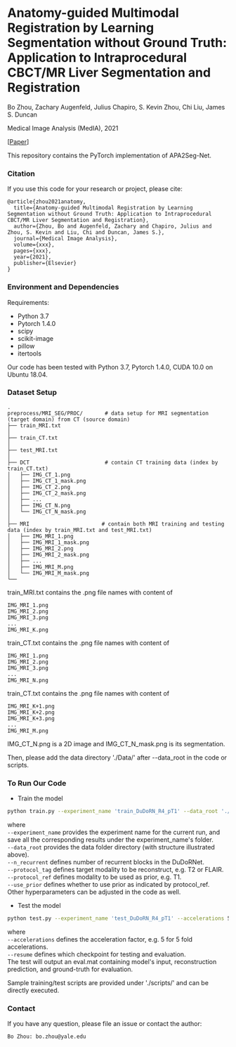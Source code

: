 # Anatomy-guided Multimodal Registration by Learning Segmentation without Ground Truth: Application to Intraprocedural CBCT/MR Liver Segmentation and Registration

Bo Zhou, Zachary Augenfeld, Julius Chapiro, S. Kevin Zhou, Chi Liu, James S. Duncan

Medical Image Analysis (MedIA), 2021

[[Paper](http://openaccess.thecvf.com/content_CVPR_2020/papers/Zhou_DuDoRNet_Learning_a_Dual-Domain_Recurrent_Network_for_Fast_MRI_Reconstruction_CVPR_2020_paper.pdf)]

This repository contains the PyTorch implementation of APA2Seg-Net.

### Citation
If you use this code for your research or project, please cite:

    @article{zhou2021anatomy,
      title={Anatomy-guided Multimodal Registration by Learning Segmentation without Ground Truth: Application to Intraprocedural CBCT/MR Liver Segmentation and Registration},
      author={Zhou, Bo and Augenfeld, Zachary and Chapiro, Julius and Zhou, S. Kevin and Liu, Chi and Duncan, James S.},
      journal={Medical Image Analysis},
      volume={xxx},
      pages={xxx},
      year={2021},
      publisher={Elsevier}
    }


### Environment and Dependencies
Requirements:
* Python 3.7
* Pytorch 1.4.0
* scipy
* scikit-image
* pillow
* itertools

Our code has been tested with Python 3.7, Pytorch 1.4.0, CUDA 10.0 on Ubuntu 18.04.


### Dataset Setup
    .
    preprocess/MRI_SEG/PROC/       # data setup for MRI segmentation (target domain) from CT (source domain)
    ├── train_MRI.txt
    │
    ├── train_CT.txt
    │
    ├── test_MRI.txt
    │
    ├── DCT                        # contain CT training data (index by train_CT.txt)
    │   ├── IMG_CT_1.png     
    │   ├── IMG_CT_1_mask.png   
    │   ├── IMG_CT_2.png     
    │   ├── IMG_CT_2_mask.png 
    │   ├── ...
    │   ├── IMG_CT_N.png     
    │   └── IMG_CT_N_mask.png 
    │
    ├── MRI                       # contain both MRI training and testing data (index by train_MRI.txt and test_MRI.txt)
    │   ├── IMG_MRI_1.png     
    │   ├── IMG_MRI_1_mask.png   
    │   ├── IMG_MRI_2.png     
    │   ├── IMG_MRI_2_mask.png 
    │   ├── ...
    │   ├── IMG_MRI_M.png     
    │   └── IMG_MRI_M_mask.png          
    └── 

train_MRI.txt contains the .png file names with content of

    IMG_MRI_1.png 
    IMG_MRI_2.png
    IMG_MRI_3.png 
    ...
    IMG_MRI_K.png    

train_CT.txt contains the .png file names with content of

    IMG_MRI_1.png 
    IMG_MRI_2.png
    IMG_MRI_3.png 
    ...
    IMG_MRI_N.png  

train_CT.txt contains the .png file names with content of

    IMG_MRI_K+1.png 
    IMG_MRI_K+2.png
    IMG_MRI_K+3.png 
    ...
    IMG_MRI_M.png  

IMG_CT_N.png is a 2D image and IMG_CT_N_mask.png is its segmentation.

Then, please add the data directory './Data/' after --data_root in the code or scripts.

### To Run Our Code
- Train the model
```bash
python train.py --experiment_name 'train_DuDoRN_R4_pT1' --data_root './Data/' --dataset 'Cartesian' --netG 'DRDN' --n_recurrent 4 --use_prior --protocol_ref 'T1' --protocol_tag 'T2'
```
where \
`--experiment_name` provides the experiment name for the current run, and save all the corresponding results under the experiment_name's folder. \
`--data_root`  provides the data folder directory (with structure illustrated above). \
`--n_recurrent` defines number of recurrent blocks in the DuDoRNet. \
`--protocol_tag` defines target modality to be reconstruct, e.g. T2 or FLAIR. \
`--protocol_ref` defines modality to be used as prior, e.g. T1. \
`--use_prior` defines whether to use prior as indicated by protocol_ref. \
Other hyperparameters can be adjusted in the code as well.

- Test the model
```bash
python test.py --experiment_name 'test_DuDoRN_R4_pT1' --accelerations 5 --resume './outputs/train_DuDoRN_R4_pT1/checkpoints/model_259.pt' --data_root './Data/' --dataset 'Cartesian' --netG 'DRDN' --n_recurrent 4 --use_prior --protocol_ref 'T1' --protocol_tag 'T2'
```
where \
`--accelerations` defines the acceleration factor, e.g. 5 for 5 fold accelerations. \
`--resume` defines which checkpoint for testing and evaluation. \
The test will output an eval.mat containing model's input, reconstruction prediction, and ground-truth for evaluation.

Sample training/test scripts are provided under './scripts/' and can be directly executed.


### Contact 
If you have any question, please file an issue or contact the author:
```
Bo Zhou: bo.zhou@yale.edu
```